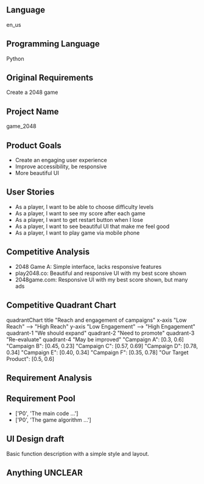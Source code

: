 ## Language

en_us

## Programming Language

Python

## Original Requirements

Create a 2048 game

## Project Name

game_2048

## Product Goals

- Create an engaging user experience
- Improve accessibility, be responsive
- More beautiful UI

## User Stories

- As a player, I want to be able to choose difficulty levels
- As a player, I want to see my score after each game
- As a player, I want to get restart button when I lose
- As a player, I want to see beautiful UI that make me feel good
- As a player, I want to play game via mobile phone

## Competitive Analysis

- 2048 Game A: Simple interface, lacks responsive features
- play2048.co: Beautiful and responsive UI with my best score shown
- 2048game.com: Responsive UI with my best score shown, but many ads

## Competitive Quadrant Chart

quadrantChart
    title "Reach and engagement of campaigns"
    x-axis "Low Reach" --> "High Reach"
    y-axis "Low Engagement" --> "High Engagement"
    quadrant-1 "We should expand"
    quadrant-2 "Need to promote"
    quadrant-3 "Re-evaluate"
    quadrant-4 "May be improved"
    "Campaign A": [0.3, 0.6]
    "Campaign B": [0.45, 0.23]
    "Campaign C": [0.57, 0.69]
    "Campaign D": [0.78, 0.34]
    "Campaign E": [0.40, 0.34]
    "Campaign F": [0.35, 0.78]
    "Our Target Product": [0.5, 0.6]

## Requirement Analysis



## Requirement Pool

- ['P0', 'The main code ...']
- ['P0', 'The game algorithm ...']

## UI Design draft

Basic function description with a simple style and layout.

## Anything UNCLEAR



